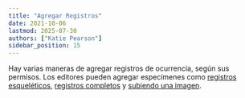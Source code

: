 ```yaml
---
title: "Agregar Registros"
date: 2021-10-06
lastmod: 2025-07-30
authors: ["Katie Pearson"]
sidebar_position: 15
---
```


Hay varias maneras de agregar registros de ocurrencia, según sus permisos. Los editores pueden agregar especímenes como [registros esqueléticos](/Editor_Guide/Adding_Records/adding_skeletal_records), [registros completos](/Editor_Guide/Adding_Records/adding_full_records) y [subiendo una imagen](/Editor_Guide/Adding_Records/adding_records_images).
